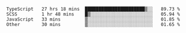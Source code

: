 <!--START_SECTION:waka-->

```text
TypeScript   27 hrs 18 mins  ██████████████████████▒░░   89.73 %
SCSS         1 hr 48 mins    █▒░░░░░░░░░░░░░░░░░░░░░░░   05.94 %
JavaScript   33 mins         ▒░░░░░░░░░░░░░░░░░░░░░░░░   01.85 %
Other        30 mins         ▒░░░░░░░░░░░░░░░░░░░░░░░░   01.65 %
```

<!--END_SECTION:waka-->


<!--
**Leorio21/Leorio21** is a ✨ _special_ ✨ repository because its `README.md` (this file) appears on your GitHub profile.

Here are some ideas to get you started:

- 🔭 I’m currently working on ...
- 🌱 I’m currently learning ...
- 👯 I’m looking to collaborate on ...
- 🤔 I’m looking for help with ...
- 💬 Ask me about ...
- 📫 How to reach me: ...
- 😄 Pronouns: ...
- ⚡ Fun fact: ...
-->
